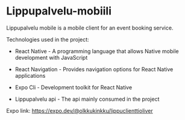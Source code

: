 # Lippupalvelu-mobiili
Lippupalvelu mobile is a mobile client for an event booking service.

Technologies used in the project:

- React Native - A programming language that allows Native mobile development with JavaScript

- React Navigation - Provides navigation options for React Native applications

- Expo Cli - Development toolkit for React Native

- Lippupalvelu api - The api mainly consumed in the project

Expo link: https://expo.dev/@olkkukinkku/lippuclienttioliver
